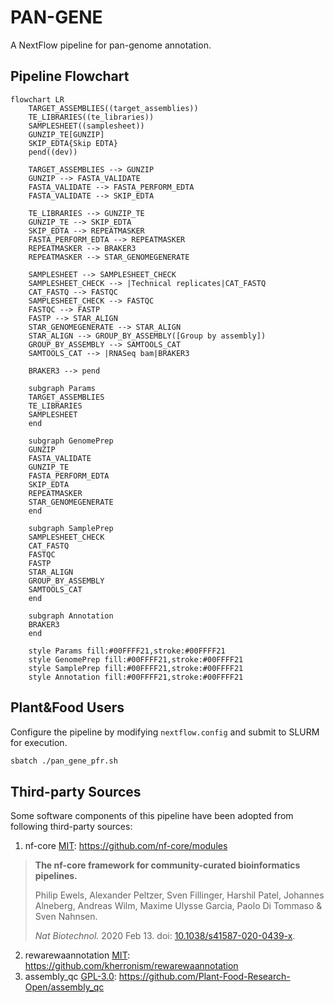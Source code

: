 # PAN-GENE
A NextFlow pipeline for pan-genome annotation.

## Pipeline Flowchart

```mermaid
flowchart LR
    TARGET_ASSEMBLIES((target_assemblies))
    TE_LIBRARIES((te_libraries))
    SAMPLESHEET((samplesheet))
    GUNZIP_TE[GUNZIP]
    SKIP_EDTA{Skip EDTA}
    pend((dev))
    
    TARGET_ASSEMBLIES --> GUNZIP
    GUNZIP --> FASTA_VALIDATE
    FASTA_VALIDATE --> FASTA_PERFORM_EDTA
    FASTA_VALIDATE --> SKIP_EDTA
    
    TE_LIBRARIES --> GUNZIP_TE
    GUNZIP_TE --> SKIP_EDTA
    SKIP_EDTA --> REPEATMASKER
    FASTA_PERFORM_EDTA --> REPEATMASKER
    REPEATMASKER --> BRAKER3
    REPEATMASKER --> STAR_GENOMEGENERATE

    SAMPLESHEET --> SAMPLESHEET_CHECK
    SAMPLESHEET_CHECK --> |Technical replicates|CAT_FASTQ
    CAT_FASTQ --> FASTQC
    SAMPLESHEET_CHECK --> FASTQC
    FASTQC --> FASTP
    FASTP --> STAR_ALIGN
    STAR_GENOMEGENERATE --> STAR_ALIGN
    STAR_ALIGN --> GROUP_BY_ASSEMBLY([Group by assembly])
    GROUP_BY_ASSEMBLY --> SAMTOOLS_CAT
    SAMTOOLS_CAT --> |RNASeq bam|BRAKER3

    BRAKER3 --> pend

    subgraph Params
    TARGET_ASSEMBLIES
    TE_LIBRARIES
    SAMPLESHEET
    end

    subgraph GenomePrep
    GUNZIP
    FASTA_VALIDATE
    GUNZIP_TE
    FASTA_PERFORM_EDTA
    SKIP_EDTA
    REPEATMASKER
    STAR_GENOMEGENERATE
    end

    subgraph SamplePrep
    SAMPLESHEET_CHECK
    CAT_FASTQ
    FASTQC
    FASTP
    STAR_ALIGN
    GROUP_BY_ASSEMBLY
    SAMTOOLS_CAT
    end

    subgraph Annotation
    BRAKER3
    end

    style Params fill:#00FFFF21,stroke:#00FFFF21
    style GenomePrep fill:#00FFFF21,stroke:#00FFFF21
    style SamplePrep fill:#00FFFF21,stroke:#00FFFF21
    style Annotation fill:#00FFFF21,stroke:#00FFFF21
```

## Plant&Food Users

Configure the pipeline by modifying `nextflow.config` and submit to SLURM for execution.

```bash
sbatch ./pan_gene_pfr.sh 
```


## Third-party Sources

Some software components of this pipeline have been adopted from following third-party sources:

1. nf-core [MIT](https://github.com/nf-core/modules/blob/master/LICENSE): https://github.com/nf-core/modules

> **The nf-core framework for community-curated bioinformatics pipelines.**
>
> Philip Ewels, Alexander Peltzer, Sven Fillinger, Harshil Patel, Johannes Alneberg, Andreas Wilm, Maxime Ulysse Garcia, Paolo Di Tommaso & Sven Nahnsen.
>
> _Nat Biotechnol._ 2020 Feb 13. doi: [10.1038/s41587-020-0439-x](https://dx.doi.org/10.1038/s41587-020-0439-x).

2. rewarewaannotation [MIT](https://github.com/kherronism/rewarewaannotation/blob/master/LICENSE): https://github.com/kherronism/rewarewaannotation
3. assembly_qc [GPL-3.0](https://github.com/Plant-Food-Research-Open/assembly_qc/blob/main/LICENSE): https://github.com/Plant-Food-Research-Open/assembly_qc